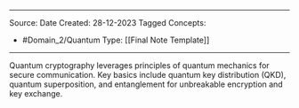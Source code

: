 - - -
Source:
Date Created:  28-12-2023
Tagged Concepts:
- #Domain_2/Quantum 
Type: [[Final Note Template]]
- - - 


Quantum cryptography leverages principles of quantum mechanics for secure communication. Key basics include quantum key distribution (QKD), quantum superposition, and entanglement for unbreakable encryption and key exchange.